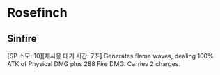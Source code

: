 # Rosefinch

## Sinfire

[SP 소모: 10][재사용 대기 시간: 7초] Generates flame waves, dealing 100% ATK of Physical DMG plus 288 Fire DMG. Carries 2 charges.
